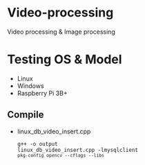 # Video-processing
Video processing &amp; Image processing

# Testing OS & Model
- Linux
- Windows
- Raspberry Pi 3B+

## Compile
- linux_db_video_insert.cpp <pre><code>g++ -o output linux_db_video_insert.cpp -lmysqlclient `pkg-config opencv --cflags --libs`</code></pre>
